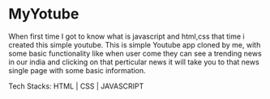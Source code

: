 # MyYotube
When first time I got to know what is javascript and html,css that time i created this simple youtube.
This is simple Youtube app cloned by me, with some basic functionality like when user come they can see 
a trending news in our india and clicking on that perticular news it will take you to that news single page with some  basic information.

Tech Stacks:
HTML | CSS | JAVASCRIPT
